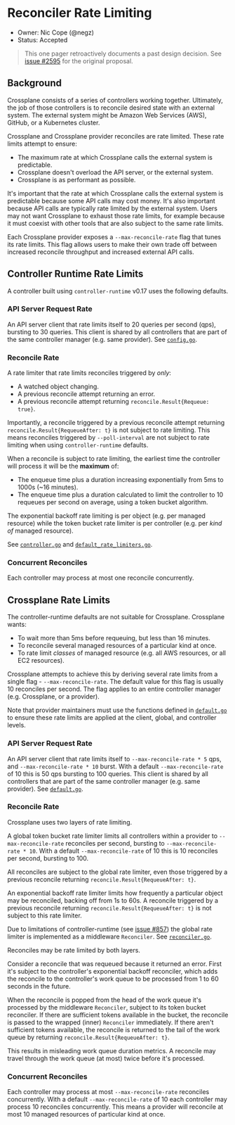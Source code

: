 # Reconciler Rate Limiting

* Owner: Nic Cope (@negz)
* Status: Accepted

> This one pager retroactively documents a past design decision. See
> [issue #2595] for the original proposal.

## Background

Crossplane consists of a series of controllers working together. Ultimately, the
job of those controllers is to reconcile desired state with an external system.
The external system might be Amazon Web Services (AWS), GitHub, or a Kubernetes
cluster.

Crossplane and Crossplane provider reconciles are rate limited. These rate limits
attempt to ensure:

* The maximum rate at which Crossplane calls the external system is predictable.
* Crossplane doesn't overload the API server, or the external system.
* Crossplane is as performant as possible.

It's important that the rate at which Crossplane calls the external system is
predictable because some API calls may cost money. It's also important because
API calls are typically rate limited by the external system. Users may not want
Crossplane to exhaust those rate limits, for example because it must coexist
with other tools that are also subject to the same rate limits.

Each Crossplane provider exposes a `--max-reconcile-rate` flag that tunes its
rate limits. This flag allows users to make their own trade off between
increased reconcile throughput and increased external API calls.

## Controller Runtime Rate Limits

A controller built using `controller-runtime` v0.17 uses the following defaults.

### API Server Request Rate

An API server client that rate limits itself to 20 queries per second (qps),
bursting to 30 queries. This client is shared by all controllers that are part
of the same controller manager (e.g. same provider). See [`config.go`].

### Reconcile Rate

A rate limiter that rate limits reconciles triggered by _only_:

* A watched object changing.
* A previous reconcile attempt returning an error.
* A previous reconcile attempt returning `reconcile.Result{Requeue: true}`.

Importantly, a reconcile triggered by a previous reconcile attempt returning
`reconcile.Result{RequeueAfter: t}` is not subject to rate limiting. This means
reconciles triggered by `--poll-interval` are not subject to rate limiting when
using `controller-runtime` defaults.

When a reconcile is subject to rate limiting, the earliest time the controller
will process it will be the **maximum** of:

* The enqueue time plus a duration increasing exponentially from 5ms to 1000s
  (~16 minutes).
* The enqueue time plus a duration calculated to limit the controller to 10
  requeues per second on average, using a token bucket algorithm.

The exponential backoff rate limiting is per object (e.g. per managed resource)
while the token bucket rate limiter is per controller (e.g. per _kind of_
managed resource).

See [`controller.go`] and [`default_rate_limiters.go`].

### Concurrent Reconciles

Each controller may process at most one reconcile concurrently.

## Crossplane Rate Limits

The controller-runtime defaults are not suitable for Crossplane. Crossplane
wants:

* To wait more than 5ms before requeuing, but less than 16 minutes.
* To reconcile several managed resources of a particular kind at once.
* To rate limit _classes_ of managed resource (e.g. all AWS resources, or all
  EC2 resources).

Crossplane attempts to achieve this by deriving several rate limits from a
single flag - `--max-reconcile-rate`. The default value for this flag is usually
10 reconciles per second. The flag applies to an entire controller manager (e.g.
Crossplane, or a provider).

Note that provider maintainers must use the functions defined in [`default.go`]
to ensure these rate limits are applied at the client, global, and controller
levels.

### API Server Request Rate

An API server client that rate limits itself to `--max-reconcile-rate * 5` qps,
and `--max-reconcile-rate * 10` burst. With a default `--max-reconcile-rate` of
10 this is 50 qps bursting to 100 queries. This client is shared by all
controllers that are part of the same controller manager (e.g. same provider).
See [`default.go`].

### Reconcile Rate

Crossplane uses two layers of rate limiting.

A global token bucket rate limiter limits all controllers within a provider to
`--max-reconcile-rate` reconciles per second, bursting to
`--max-reconcile-rate * 10`. With a default `--max-reconcile-rate` of 10 this is
10 reconciles per second, bursting to 100.

All reconciles are subject to the global rate limiter, even those triggered by a
previous reconcile returning `reconcile.Result{RequeueAfter: t}`.

An exponential backoff rate limiter limits how frequently a particular object
may be reconciled, backing off from 1s to 60s. A reconcile triggered by a
previous reconcile returning `reconcile.Result{RequeueAfter: t}` is not subject
to this rate limiter.

Due to limitations of controller-runtime (see [issue #857]) the global rate
limiter is implemented as a middleware `Reconciler`. See [`reconciler.go`].

Reconciles may be rate limited by both layers.

Consider a reconcile that was requeued because it returned an error. First it's
subject to the controller's exponential backoff reconciler, which adds the
reconcile to the controller's work queue to be processed from 1 to 60 seconds in
the future.

When the reconcile is popped from the head of the work queue it's processed by
the middleware `Reconciler`, subject to its token bucket reconciler. If there
are sufficient tokens available in the bucket, the reconcile is passed to the
wrapped (inner) `Reconciler` immediately. If there aren't sufficient tokens
available, the reconcile is returned to the tail of the work queue by returning
`reconcile.Result{RequeueAfter: t}`.

This results in misleading work queue duration metrics. A reconcile may travel
through the work queue (at most) twice before it's processed.

### Concurrent Reconciles

Each controller may process at most `--max-reconcile-rate` reconciles
concurrently. With a default `--max-reconcile-rate` of 10 each controller may
process 10 reconciles concurrently. This means a provider will reconcile at most
10 managed resources of particular kind at once.

[issue #2595]: https://github.com/crossplane/crossplane/issues/2595
[`config.go`]: https://github.com/kubernetes-sigs/controller-runtime/blob/v0.17.2/pkg/client/config/config.go#L96
[`controller.go`]: https://github.com/kubernetes-sigs/controller-runtime/blob/v0.17.2/pkg/internal/controller/controller.go#L316
[`default_rate_limiters.go`]: https://github.com/kubernetes/client-go/blob/v0.29.2/util/workqueue/default_rate_limiters.go#L39o
[`default.go`]: https://github.com/crossplane/crossplane-runtime/blob/v1.15.0/pkg/ratelimiter/default.go
[issue #857]:  https://github.com/kubernetes-sigs/controller-runtime/issues/857
[`reconciler.go`]: https://github.com/crossplane/crossplane-runtime/blob/v1.15.0/pkg/ratelimiter/reconciler.go#L43